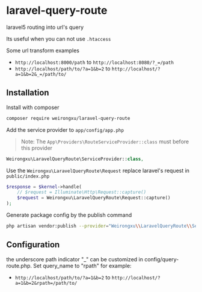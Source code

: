 # laravel-query-route

laravel5 routing into url's query

Its useful when you can not use `.htaccess`

Some url transform examples
* `http://localhost:8000/path` to `http://localhost:8080/?_=/path`
* `http://localhost/path/to/?a=1&b=2` to `http://localhost/?a=1&b=2&_=/path/to/`

## Installation

Install with composer

```bash
composer require weirongxu/laravel-query-route
```
  
Add the service provider to `app/config/app.php`
> Note: The `App\Providers\RouteServiceProvider::class` must before this provider

```php
Weirongxu\LaravelQueryRoute\ServiceProvider::class,
```

Use the `Weirongxu\LaravelQueryRoute\Request` replace laravel's request in `public/index.php`

```php
$response = $kernel->handle(
    // $request = Illuminate\Http\Request::capture()
    $request = Weirongxu\LaravelQueryRoute\Request::capture()
);
```

Generate package config by the publish command

```bash
php artisan vendor:publish --provider="Weirongxu\\LaravelQueryRoute\\ServiceProvider" --tag config
```

## Configuration
the underscore path indicator "_" can be customized in config/query-route.php.
Set query_name to "rpath" for example:
* `http://localhost/path/to/?a=1&b=2` to `http://localhost/?a=1&b=2&rpath=/path/to/`

